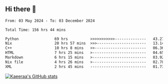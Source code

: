## Hi there 👋

<!--START_SECTION:waka-->

```txt
From: 03 May 2024 - To: 03 December 2024

Total Time: 156 hrs 44 mins

Python                69 hrs          >>>>>>>>>>>--------------   43.27 %
Nix                   20 hrs 57 mins  >>>----------------------   13.14 %
C++                   10 hrs 8 mins   >>-----------------------   06.36 %
HTML                  7 hrs 25 mins   >------------------------   04.65 %
Markdown              6 hrs 15 mins   >------------------------   03.92 %
Nix file              4 hrs 26 mins   >------------------------   02.78 %
XML                   2 hrs 45 mins   -------------------------   01.73 %
```

<!--END_SECTION:waka-->

[![Kaeeraa's GitHub stats](https://github-readme-stats.vercel.app/api?username=kaeeraa)](https://github.com/kaeeraa/github-readme-stats)
